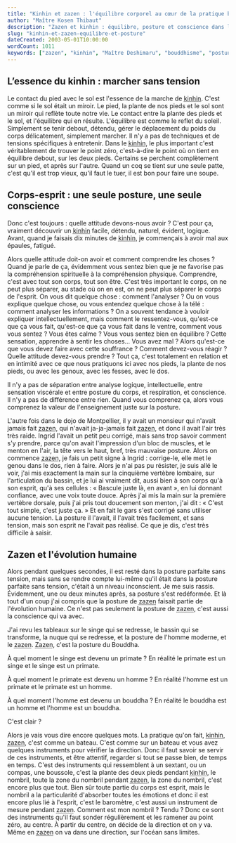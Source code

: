 ```yaml
---
title: "Kinhin et zazen : l'équilibre corporel au cœur de la pratique bouddhiste"
author: "Maître Kosen Thibaut"
description: "Zazen et kinhin : équilibre, posture et conscience dans la pratique bouddhiste quotidienne."
slug: "kinhin-et-zazen-equilibre-et-posture"
dateCreated: 2003-05-01T10:00:00
wordCount: 1011
keywords: ["zazen", "kinhin", "Maître Deshimaru", "bouddhisme", "posture", "équilibre", "nombril", "karma", "conscience corporelle", "dojo"]
---
```


## L’essence du kinhin : marcher sans tension

Le contact du pied avec le sol est l'essence de la marche de <abbr title="Marche méditative lente.">kinhin</abbr>. C'est comme si le sol était un miroir. Le pied, la plante de nos pieds et le sol sont un miroir qui reflète toute notre vie. Le contact entre la plante des pieds et le sol, et l'équilibre qui en résulte. L'équilibre est comme le reflet du soleil. Simplement se tenir debout, détendu, gérer le déplacement du poids du corps délicatement, simplement marcher. Il n'y a pas de techniques et de tensions spécifiques à entretenir. Dans le <abbr title="Marche méditative lente.">kinhin</abbr>, le plus important c'est véritablement de trouver le point zéro, c'est-à-dire le point où on tient en équilibre debout, sur les deux pieds. Certains se perchent complètement sur un pied, et après sur l'autre. Quand un coq se tient sur une seule patte, c'est qu'il est trop vieux, qu'il faut le tuer, il est bon pour faire une soupe.

## Corps-esprit : une seule posture, une seule conscience

Donc c'est toujours : quelle attitude devons-nous avoir ? C'est pour ça, vraiment découvrir un <abbr title="Marche méditative lente.">kinhin</abbr> facile, détendu, naturel, évident, logique. Avant, quand je faisais dix minutes de <abbr title="Marche méditative lente.">kinhin</abbr>, je commençais à avoir mal aux épaules, fatigué.

Alors quelle attitude doit-on avoir et comment comprendre les choses ? Quand je parle de ça, évidemment vous sentez bien que je ne favorise pas la compréhension spirituelle à la compréhension physique. Comprendre, c'est avec tout son corps, tout son être. C'est très important le corps, on ne peut plus séparer, au stade où on en est, on ne peut plus séparer le corps de l'esprit. On vous dit quelque chose : comment l'analyser ? Ou on vous explique quelque chose, ou vous entendez quelque chose à la télé : comment analyser les informations ? On a souvent tendance à vouloir expliquer intellectuellement, mais comment le ressentez-vous, qu'est-ce que ça vous fait, qu'est-ce que ça vous fait dans le ventre, comment vous vous sentez ? Vous êtes calme ? Vous vous sentez bien en équilibre ? Cette sensation, apprendre à sentir les choses... Vous avez mal ? Alors qu'est-ce que vous devez faire avec cette souffrance ? Comment devez-vous réagir ? Quelle attitude devez-vous prendre ? Tout ça, c'est totalement en relation et en intimité avec ce que nous pratiquons ici avec nos pieds, la plante de nos pieds, ou avec les genoux, avec les fesses, avec le dos.

Il n'y a pas de séparation entre analyse logique, intellectuelle, entre sensation viscérale et entre posture du corps, et respiration, et conscience. Il n'y a pas de différence entre rien. Quand vous comprenez ça, alors vous comprenez la valeur de l'enseignement juste sur la posture.

L'autre fois dans le dojo de Montpellier, il y avait un monsieur qui n'avait jamais fait <abbr title="Méditation assise.">zazen</abbr>, qui n'avait ja-ja-jamais fait <abbr title="Méditation assise.">zazen</abbr>, et donc il avait l'air très très raide. Ingrid l'avait un petit peu corrigé, mais sans trop savoir comment s'y prendre, parce qu'on avait l'impression d'un bloc de muscles, et le menton en l'air, la tête vers le haut, bref, très mauvaise posture. Alors on commence <abbr title="Méditation assise.">zazen</abbr>, je fais un petit signe à Ingrid : corrige-le, elle met le genou dans le dos, rien à faire. Alors je n'ai pas pu résister, je suis allé le voir, j'ai mis exactement la main sur la cinquième vertèbre lombaire, sur l'articulation du bassin, et je lui ai vraiment dit, aussi bien à son corps qu'à son esprit, qu'à ses cellules : « Bascule juste là, en avant », en lui donnant confiance, avec une voix toute douce. Après j'ai mis la main sur la première vertèbre dorsale, puis j'ai pris tout doucement son menton, j'ai dit : « C'est tout simple, c'est juste ça. » Et en fait le gars s'est corrigé sans utiliser aucune tension. La posture il l'avait, il l'avait très facilement, et sans tension, mais son esprit ne l'avait pas réalisé. Ce que je dis, c'est très difficile à saisir.

## Zazen et l'évolution humaine

Alors pendant quelques secondes, il est resté dans la posture parfaite sans tension, mais sans se rendre compte lui-même qu'il était dans la posture parfaite sans tension, c'était à un niveau inconscient. Je me suis rassis. Évidemment, une ou deux minutes après, sa posture s'est redéformée. Et là tout d'un coup j'ai compris que la posture de <abbr title="Méditation assise.">zazen</abbr> faisait partie de l'évolution humaine. Ce n'est pas seulement la posture de <abbr title="Méditation assise.">zazen</abbr>, c'est aussi la conscience qui va avec.

J'ai revu les tableaux sur le singe qui se redresse, le bassin qui se transforme, la nuque qui se redresse, et la posture de l'homme moderne, et le <abbr title="Méditation assise.">zazen</abbr>. <abbr title="Méditation assise.">Zazen</abbr>, c'est la posture du Bouddha.

À quel moment le singe est devenu un primate ? En réalité le primate est un singe et le singe est un primate.

À quel moment le primate est devenu un homme ? En réalité l'homme est un primate et le primate est un homme.

À quel moment l'homme est devenu un bouddha ? En réalité le bouddha est un homme et l'homme est un bouddha.

C'est clair ?

Alors je vais vous dire encore quelques mots. La pratique qu'on fait, <abbr title="Marche méditative lente.">kinhin</abbr>, <abbr title="Méditation assise.">zazen</abbr>, c'est comme un bateau. C'est comme sur un bateau et vous avez quelques instruments pour vérifier la direction. Donc il faut savoir se servir de ces instruments, et être attentif, regarder si tout se passe bien, de temps en temps. C'est des instruments qui ressemblent à un sextant, ou un compas, une boussole, c'est la plante des deux pieds pendant <abbr title="Marche méditative lente.">kinhin</abbr>, le nombril, toute la zone du nombril pendant <abbr title="Méditation assise.">zazen</abbr>, la zone du nombril, c'est encore plus que tout. Bien sûr toute partie du corps est esprit, mais le nombril a la particularité d'absorber toutes les émotions et donc il est encore plus lié à l'esprit, c'est le baromètre, c'est aussi un instrument de mesure pendant <abbr title="Méditation assise.">zazen</abbr>. Comment est mon nombril ? Tendu ? Donc ce sont des instruments qu'il faut sonder régulièrement et les ramener au point zéro, au centre. À partir du centre, on décide de la direction et on y va. Même en <abbr title="Méditation assise.">zazen</abbr> on va dans une direction, sur l'océan sans limites.
